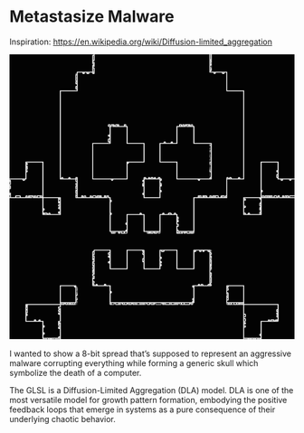# Metastasize Malware 

Inspiration: https://en.wikipedia.org/wiki/Diffusion-limited_aggregation

![](.ignore/gif.gif)

I wanted to show a 8-bit spread that’s supposed to represent an aggressive malware corrupting everything while forming a generic skull which symbolize the death of a computer.

The GLSL is a Diffusion-Limited Aggregation (DLA) model. DLA is one of the most versatile model for growth pattern formation, embodying the positive feedback loops that emerge in systems as a pure consequence of their underlying chaotic behavior.
